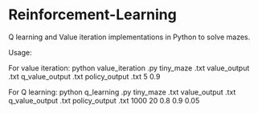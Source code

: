 # Reinforcement-Learning
Q learning and Value iteration implementations in Python to solve mazes.


Usage: 

For value iteration: python value_iteration .py tiny_maze .txt value_output .txt q_value_output .txt policy_output .txt 5 0.9

For Q learning: python q_learning .py tiny_maze .txt value_output .txt q_value_output .txt policy_output .txt 1000 20 0.8 0.9 0.05
